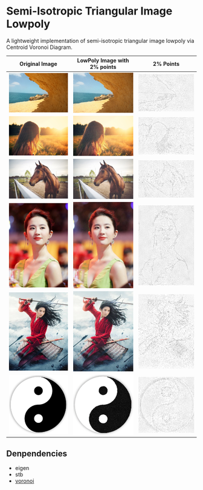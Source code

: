 # Semi-Isotropic Triangular Image Lowpoly

A lightweight implementation of semi-isotropic triangular image lowpoly via Centroid Voronoi Diagram.

|          Original Image                 |      LowPoly Image with 2% points                    |   2% Points    |
| ------------------------------------------------ | ------------------------------------------------------- | ---- |
| <img width="512" alt="1" src="./data/1.jpeg">  | <img width="512"  src="./imgs/1lowpoly_tri.png">  | <img width="512"  src="./imgs/1lowpoly_point.png">      |
| <img width="512" alt="2" src="./data/2.jpeg">  | <img width="512"  src="./imgs/2lowpoly_tri.png">      | <img width="512"  src="./imgs/2lowpoly_point.png"> |
| <img width="512" alt="3" src="./data/3.jpeg">  | <img width="512"  src="./imgs/3lowpoly_tri.png">     | <img width="512"  src="./imgs/3lowpoly_point.png">      |
| <img width="512" alt="4" src="./data/4.jpeg">  | <img width="512"  src="./imgs/4lowpoly_tri.png">     | <img width="512"  src="./imgs/4lowpoly_point.png">      |
| <img width="512" alt="5" src="./data/5.jpeg">  | <img width="512"  src="./imgs/5lowpoly_tri.png">     | <img width="512"  src="./imgs/5lowpoly_point.png">      |
| <img width="512" alt="6" src="./data/6.jpeg">  | <img width="512"  src="./imgs/6lowpoly_tri.png">     | <img width="512"  src="./imgs/6lowpoly_point.png">      |

## Denpendencies
- eigen
- stb
- [voronoi](https://github.com/JCash/voronoi)
